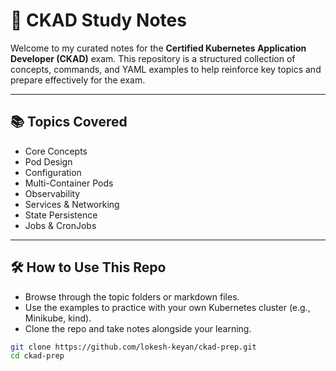 # 🚀 CKAD Study Notes

Welcome to my curated notes for the **Certified Kubernetes Application Developer (CKAD)** exam. This repository is a structured collection of concepts, commands, and YAML examples to help reinforce key topics and prepare effectively for the exam.

---

## 📚 Topics Covered

- Core Concepts
- Pod Design
- Configuration
- Multi-Container Pods
- Observability
- Services & Networking
- State Persistence
- Jobs & CronJobs

---

## 🛠️ How to Use This Repo

- Browse through the topic folders or markdown files.
- Use the examples to practice with your own Kubernetes cluster (e.g., Minikube, kind).
- Clone the repo and take notes alongside your learning.

```bash
git clone https://github.com/lokesh-keyan/ckad-prep.git
cd ckad-prep
